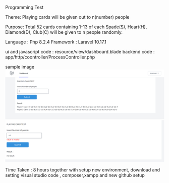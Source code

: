 Programming Test

Theme: Playing cards will be given out to n(number) people

Purpose: Total 52 cards containing 1-13 of each Spade(S), Heart(H), Diamond(D), Club(C) will be
given to n people randomly.

Language : Php 8.2.4
Framework : Laravel 10.17.1

ui and javascript code : resource/view/dashboard.blade
backend code : app/http/coontroller/ProcessController.php

sample image
![Alt text](image.png)
![Alt text](image-1.png)

Time Taken : 8 hours together with setup new environment, download and setting visual studio code , composer,xampp and new github setup
